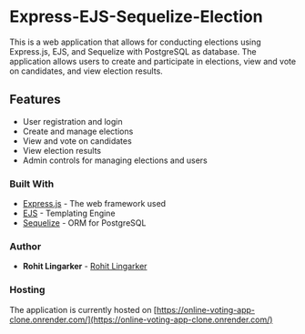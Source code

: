 # Express-EJS-Sequelize-Election

This is a web application that allows for conducting elections using Express.js, EJS, and Sequelize with PostgreSQL as database. The application allows users to create and participate in elections, view and vote on candidates, and view election results.

## Features
- User registration and login
- Create and manage elections 
- View and vote on candidates
- View election results
- Admin controls for managing elections and users

### Built With
- [Express.js](https://expressjs.com/) - The web framework used
- [EJS](https://npmjs.com/package/ejs) - Templating Engine
- [Sequelize](http://docs.sequelizejs.com/) - ORM for PostgreSQL

### Author

- **Rohit Lingarker** - [Rohit Lingarker](https://github.com/rohitlingarker)


### Hosting
The application is currently hosted on [https://online-voting-app-clone.onrender.com/](https://online-voting-app-clone.onrender.com/)

